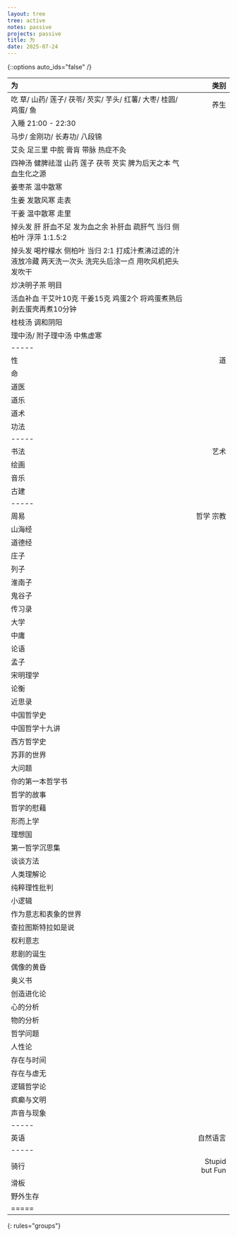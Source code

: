 ```yaml
---
layout: tree
tree: active
notes: passive
projects: passive
title: 为
date: 2025-07-24
---
```



{::options auto_ids="false" /}


| 为                                                                            | 类别                 |
|:------------------------------------------------------------------------------|---------------------:|
| 吃 草/ 山药/ 莲子/ 茯苓/ 芡实/ 芋头/ 红薯/ 大枣/ 桂圆/ 鸡蛋/ 鱼               | 养生                 |
| 入睡 21:00 - 22:30                                                            |                      |
| 马步/ 金刚功/ 长寿功/ 八段锦                                                  |                      |
| 艾灸 足三里 中脘 膏肓 带脉 热症不灸                                           |                      |
| 四神汤 健脾祛湿 山药 莲子 茯苓 芡实 脾为后天之本 气血生化之源                 |                      |
| 姜枣茶 温中散寒                                                               |                      |
| 生姜 发散风寒 走表                                                            |                      |
| 干姜 温中散寒 走里                                                            |                      |
| 掉头发 肝 肝血不足 发为血之余 补肝血 疏肝气 当归 侧柏叶 浮萍 1:1.5:2          |                      |
| 掉头发 喝柠檬水 侧柏叶 当归 2:1 打成汁煮沸过滤的汁液放冷藏 两天洗一次头 洗完头后涂一点 用吹风机把头发吹干                                                                                                  |                      |
| 炒决明子茶 明目                                                               |                      |
| 活血补血 干艾叶10克 干姜15克 鸡蛋2个 将鸡蛋煮熟后剥去蛋壳再煮10分钟           |                      |
| 桂枝汤 调和阴阳                                                               |                      |
| 理中汤/ 附子理中汤 中焦虚寒                                                   |                      |
|-----
| 性                                                                            | 道                   |
| 命                                                                            |                      |
| 道医                                                                          |                      |
| 道乐                                                                          |                      |
| 道术                                                                          |                      |
| 功法                                                                          |                      |
|-----
| 书法                                                                          | 艺术                 |
| 绘画                                                                          |                      |
| 音乐                                                                          |                      |
| 古建                                                                          |                      |
|-----
| 周易                                                                          | 哲学 宗教            |
| 山海经                                                                        |                      |
| 道德经                                                                        |                      |
| 庄子                                                                          |                      |
| 列子                                                                          |                      |
| 淮南子                                                                        |                      |
| 鬼谷子                                                                        |                      |
| 传习录                                                                        |                      |
| 大学                                                                          |                      |
| 中庸                                                                          |                      |
| 论语                                                                          |                      |
| 孟子                                                                          |                      |
| 宋明理学                                                                      |                      |
| 论衡                                                                          |                      |
| 近思录                                                                        |                      |
| 中国哲学史                                                                    |                      |
| 中国哲学十九讲                                                                |                      |
| 西方哲学史                                                                    |                      |
| 苏菲的世界                                                                    |                      |
| 大问题                                                                        |                      |
| 你的第一本哲学书                                                              |                      |
| 哲学的故事                                                                    |                      |
| 哲学的慰藉                                                                    |                      |
| 形而上学                                                                      |                      |
| 理想国                                                                        |                      |
| 第一哲学沉思集                                                                |                      |
| 谈谈方法                                                                      |                      |
| 人类理解论                                                                    |                      |
| 纯粹理性批判                                                                  |                      |
| 小逻辑                                                                        |                      |
| 作为意志和表象的世界                                                          |                      |
| 查拉图斯特拉如是说                                                            |                      |
| 权利意志                                                                      |                      |
| 悲剧的诞生                                                                    |                      |
| 偶像的黄昏                                                                    |                      |
| 奥义书                                                                        |                      |
| 创造进化论                                                                    |                      |
| 心的分析                                                                      |                      |
| 物的分析                                                                      |                      |
| 哲学问题                                                                      |                      |
| 人性论                                                                        |                      |
| 存在与时间                                                                    |                      |
| 存在与虚无                                                                    |                      |
| 逻辑哲学论                                                                    |                      |
| 疯癫与文明                                                                    |                      |
| 声音与现象                                                                    |                      |
|-----
| 英语                                                                          | 自然语言             |
|-----
| 骑行                                                                          | Stupid but Fun       |
| 滑板                                                                          |                      |
| 野外生存                                                                      |                      |
|=====
{: rules="groups"}

